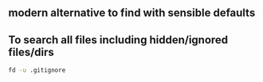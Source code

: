 ## modern alternative to find with sensible defaults

## To search all files including hidden/ignored files/dirs

```sh
fd -u .gitignore
```

